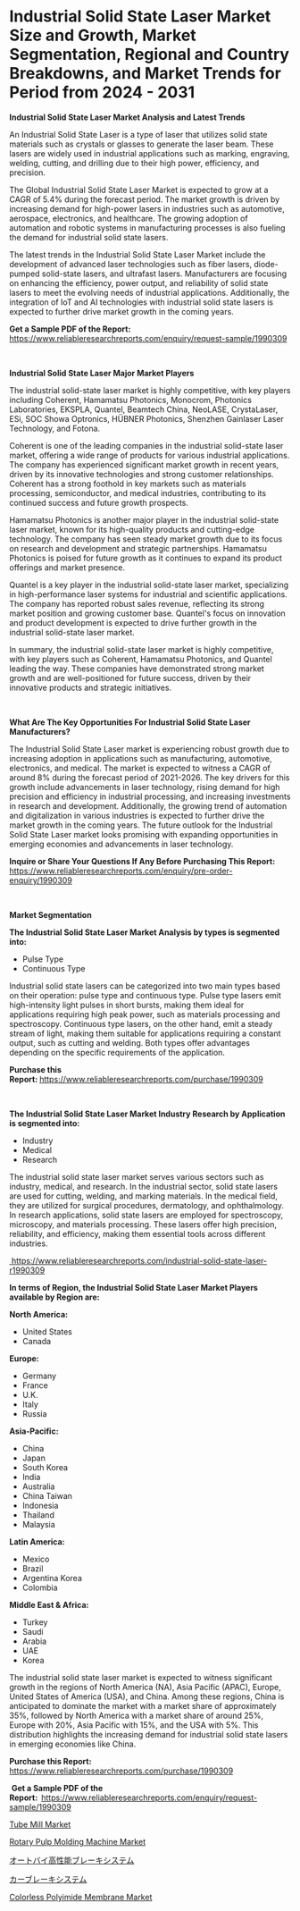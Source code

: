 <p><h1>Industrial Solid State Laser Market Size and Growth, Market Segmentation, Regional and Country Breakdowns, and Market Trends for Period from 2024 -  2031</h1></p><p><strong>Industrial Solid State Laser Market Analysis and Latest Trends</strong></p>
<p><p>An Industrial Solid State Laser is a type of laser that utilizes solid state materials such as crystals or glasses to generate the laser beam. These lasers are widely used in industrial applications such as marking, engraving, welding, cutting, and drilling due to their high power, efficiency, and precision.</p><p>The Global Industrial Solid State Laser Market is expected to grow at a CAGR of 5.4% during the forecast period. The market growth is driven by increasing demand for high-power lasers in industries such as automotive, aerospace, electronics, and healthcare. The growing adoption of automation and robotic systems in manufacturing processes is also fueling the demand for industrial solid state lasers.</p><p>The latest trends in the Industrial Solid State Laser Market include the development of advanced laser technologies such as fiber lasers, diode-pumped solid-state lasers, and ultrafast lasers. Manufacturers are focusing on enhancing the efficiency, power output, and reliability of solid state lasers to meet the evolving needs of industrial applications. Additionally, the integration of IoT and AI technologies with industrial solid state lasers is expected to further drive market growth in the coming years.</p></p>
<p><strong>Get a Sample PDF of the Report:&nbsp;</strong> <a href="https://www.reliableresearchreports.com/enquiry/request-sample/1990309">https://www.reliableresearchreports.com/enquiry/request-sample/1990309</a></p>
<p>&nbsp;</p>
<p><strong>Industrial Solid State Laser Major Market Players</strong></p>
<p><p>The industrial solid-state laser market is highly competitive, with key players including Coherent, Hamamatsu Photonics, Monocrom, Photonics Laboratories, EKSPLA, Quantel, Beamtech China, NeoLASE, CrystaLaser, ESi, SOC Showa Optronics, HÜBNER Photonics, Shenzhen Gainlaser Laser Technology, and Fotona.</p><p>Coherent is one of the leading companies in the industrial solid-state laser market, offering a wide range of products for various industrial applications. The company has experienced significant market growth in recent years, driven by its innovative technologies and strong customer relationships. Coherent has a strong foothold in key markets such as materials processing, semiconductor, and medical industries, contributing to its continued success and future growth prospects.</p><p>Hamamatsu Photonics is another major player in the industrial solid-state laser market, known for its high-quality products and cutting-edge technology. The company has seen steady market growth due to its focus on research and development and strategic partnerships. Hamamatsu Photonics is poised for future growth as it continues to expand its product offerings and market presence.</p><p>Quantel is a key player in the industrial solid-state laser market, specializing in high-performance laser systems for industrial and scientific applications. The company has reported robust sales revenue, reflecting its strong market position and growing customer base. Quantel's focus on innovation and product development is expected to drive further growth in the industrial solid-state laser market.</p><p>In summary, the industrial solid-state laser market is highly competitive, with key players such as Coherent, Hamamatsu Photonics, and Quantel leading the way. These companies have demonstrated strong market growth and are well-positioned for future success, driven by their innovative products and strategic initiatives.</p></p>
<p>&nbsp;</p>
<p><strong>What Are The Key Opportunities For Industrial Solid State Laser Manufacturers?</strong></p>
<p><p>The Industrial Solid State Laser market is experiencing robust growth due to increasing adoption in applications such as manufacturing, automotive, electronics, and medical. The market is expected to witness a CAGR of around 8% during the forecast period of 2021-2026. The key drivers for this growth include advancements in laser technology, rising demand for high precision and efficiency in industrial processing, and increasing investments in research and development. Additionally, the growing trend of automation and digitalization in various industries is expected to further drive the market growth in the coming years. The future outlook for the Industrial Solid State Laser market looks promising with expanding opportunities in emerging economies and advancements in laser technology.</p></p>
<p><strong>Inquire or Share Your Questions If Any Before Purchasing This Report:</strong> <a href="https://www.reliableresearchreports.com/enquiry/pre-order-enquiry/1990309">https://www.reliableresearchreports.com/enquiry/pre-order-enquiry/1990309</a></p>
<p>&nbsp;</p>
<p><strong>Market Segmentation</strong></p>
<p><strong>The Industrial Solid State Laser Market Analysis by types is segmented into:</strong></p>
<p><ul><li>Pulse Type</li><li>Continuous Type</li></ul></p>
<p><p>Industrial solid state lasers can be categorized into two main types based on their operation: pulse type and continuous type. Pulse type lasers emit high-intensity light pulses in short bursts, making them ideal for applications requiring high peak power, such as materials processing and spectroscopy. Continuous type lasers, on the other hand, emit a steady stream of light, making them suitable for applications requiring a constant output, such as cutting and welding. Both types offer advantages depending on the specific requirements of the application.</p></p>
<p><strong>Purchase this Report:&nbsp;</strong><a href="https://www.reliableresearchreports.com/purchase/1990309">https://www.reliableresearchreports.com/purchase/1990309</a></p>
<p>&nbsp;</p>
<p><strong>The Industrial Solid State Laser Market Industry Research by Application is segmented into:</strong></p>
<p><ul><li>Industry</li><li>Medical</li><li>Research</li></ul></p>
<p><p>The industrial solid state laser market serves various sectors such as industry, medical, and research. In the industrial sector, solid state lasers are used for cutting, welding, and marking materials. In the medical field, they are utilized for surgical procedures, dermatology, and ophthalmology. In research applications, solid state lasers are employed for spectroscopy, microscopy, and materials processing. These lasers offer high precision, reliability, and efficiency, making them essential tools across different industries.</p></p>
<p><a href="https://www.reliableresearchreports.com/industrial-solid-state-laser-r1990309">&nbsp;https://www.reliableresearchreports.com/industrial-solid-state-laser-r1990309</a></p>
<p><strong>In terms of Region, the Industrial Solid State Laser Market Players available by Region are:</strong></p>
<p>
    <p> <strong> North America: </strong>
        <ul>
            <li>United States</li>
            <li>Canada</li>
        </ul>
        </p> 
    <p> <strong> Europe: </strong>
        <ul>
            <li>Germany</li>
            <li>France</li>
            <li>U.K.</li>
            <li>Italy</li>
            <li>Russia</li>
        </ul>
        </p> 
    <p> <strong> Asia-Pacific: </strong>
        <ul>
            <li>China</li>
            <li>Japan</li>
            <li>South Korea</li>
            <li>India</li>
            <li>Australia</li>
            <li>China Taiwan</li>
            <li>Indonesia</li>
            <li>Thailand</li>
            <li>Malaysia</li>
        </ul>
        </p> 
    <p> <strong> Latin America: </strong>
        <ul>
            <li>Mexico</li>
            <li>Brazil</li>
            <li>Argentina Korea</li>
            <li>Colombia</li>
        </ul>
        </p> 
    <p> <strong> Middle East & Africa: </strong>
        <ul>
            <li>Turkey</li>
            <li>Saudi</li>
            <li>Arabia</li>
            <li>UAE</li>
            <li>Korea</li>
        </ul>
    </p>
    </p>
<p><p>The industrial solid state laser market is expected to witness significant growth in the regions of North America (NA), Asia Pacific (APAC), Europe, United States of America (USA), and China. Among these regions, China is anticipated to dominate the market with a market share of approximately 35%, followed by North America with a market share of around 25%, Europe with 20%, Asia Pacific with 15%, and the USA with 5%. This distribution highlights the increasing demand for industrial solid state lasers in emerging economies like China.</p></p>
<p><strong>Purchase this Report: </strong><a href="https://www.reliableresearchreports.com/purchase/1990309">https://www.reliableresearchreports.com/purchase/1990309</a></p>
<p>&nbsp;<strong>Get a Sample PDF of the Report:&nbsp;&nbsp;</strong><a href="https://www.reliableresearchreports.com/enquiry/request-sample/1990309">https://www.reliableresearchreports.com/enquiry/request-sample/1990309</a></p>
<p><strong></strong></p>
<p><p><a href="https://github.com/amapolalg/Market-Research-Report-List-1/blob/main/tube-mill-market.md">Tube Mill Market</a></p><p><a href="https://www.linkedin.com/pulse/global-rotary-pulp-molding-machine-market-projected-grow-cagr-61-wf2uf">Rotary Pulp Molding Machine Market</a></p><p><a href="https://github.com/Andrewones2023/Market-Research-Report-List-1/blob/main/7330234165334.md">オートバイ高性能ブレーキシステム</a></p><p><a href="https://github.com/hardee896/Market-Research-Report-List-2/blob/main/6368080165333.md">カーブレーキシステム</a></p><p><a href="https://www.linkedin.com/pulse/colorless-polyimide-membrane-market-share-new-trends-analysis-fl2of">Colorless Polyimide Membrane Market</a></p></p>